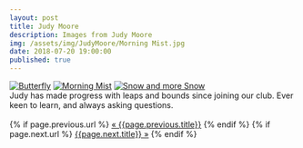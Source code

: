 ```yaml
---
layout: post
title: Judy Moore
description: Images from Judy Moore
img: /assets/img/JudyMoore/Morning Mist.jpg
date: 2018-07-20 19:00:00 
published: true
---
```


<div class="lightboxgallery-gallery">
	<div class="img_row">
		<a class="lightboxgallery-gallery-item" href="{{ site.baseurl }}/assets/img/JudyMoore/Butterfly.jpg" target="_blank" data-title="Judy Moore - Butterfly" data-alt="Judy Moore">
			<img  class="col one" src="{{ site.baseurl }}/assets/img/JudyMoore/Butterfly.jpg" alt="Butterfly" title="Butterfly"/></a>
		<a class="lightboxgallery-gallery-item" href="{{ site.baseurl }}/assets/img/JudyMoore/Morning Mist.jpg" target="_blank" data-title="Judy Moore - Morning Mist" data-alt="Judy Moore">
			<img class="col one" target="_blank" src="{{ site.baseurl }}/assets/img/JudyMoore/Morning Mist.jpg" alt="Morning Mist" title="Morning Mist"/></a>
		<a class="lightboxgallery-gallery-item" href="{{ site.baseurl }}/assets/img/JudyMoore/Snow and more Snow.jpg" target="_blank" data-title="Judy Moore - Snow and more Snow" data-alt="Judy Moore">
			<img class="col one" target="_blank" src="{{ site.baseurl }}/assets/img/JudyMoore/Snow and more Snow.jpg" alt="Snow and more Snow" title="Snow and more Snow"/></a>
	</div>
	<div class="col three caption">
		Judy has made progress with leaps and bounds since joining our club. Ever keen to learn, and always asking questions. 
	</div>
</div>

<br>

<div class="PageNavigation">
  {% if page.previous.url %}
    <a class="prev" href="{{page.previous.url}}">&laquo; {{page.previous.title}}</a>
  {% endif %}
  {% if page.next.url %}
    <a class="next" href="{{page.next.url}}">{{page.next.title}} &raquo;</a>
  {% endif %}
</div>